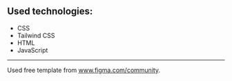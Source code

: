 ## **Used technologies:**

- CSS
- Tailwind CSS
- HTML
- JavaScript

---

Used free template from www.figma.com/community.
